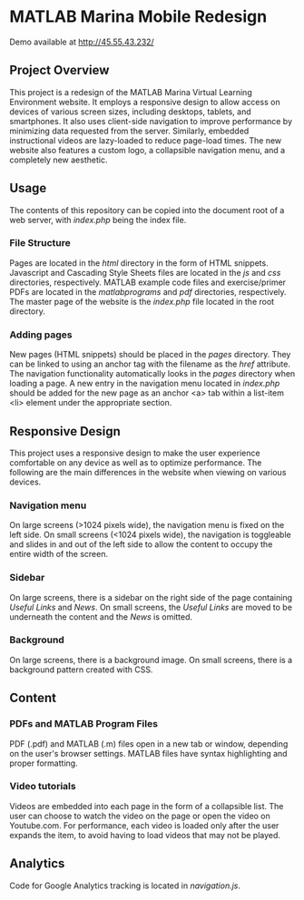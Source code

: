 # MATLAB Marina Mobile Redesign

Demo available at
http://45.55.43.232/

## Project Overview
This project is a redesign of the MATLAB Marina Virtual Learning Environment website. It employs a responsive design to allow access on devices of various screen sizes, including desktops, tablets, and smartphones. It also uses client-side navigation to improve performance by minimizing data requested from the server. Similarly, embedded instructional videos are lazy-loaded to reduce page-load times. The new website also features a custom logo, a collapsible navigation menu, and a completely new aesthetic.

## Usage
The contents of this repository can be copied into the document root of a web server, with *index.php* being the index file.

### File Structure
Pages are located in the *html* directory in the form of HTML snippets. Javascript and Cascading Style Sheets files are located in the *js* and *css* directories, respectively. MATLAB example code files and exercise/primer PDFs are located in the *matlabprograms* and *pdf* directories, respectively. The master page of the website is the *index.php* file located in the root directory. 

### Adding pages
New pages (HTML snippets) should be placed in the *pages* directory. They can be linked to using an anchor <a> tag with the filename as the *href* attribute. The navigation functionality automatically looks in the *pages* directory when loading a page. A new entry in the navigation menu located in *index.php* should be added for the new page as  an anchor \<a\> tab within a list-item \<li\> element under the appropriate section.

## Responsive Design 
This project uses a responsive design to make the user experience comfortable on any device as well as to optimize performance. The following are the main differences in the website when viewing on various devices. 

### Navigation menu
On large screens (>1024 pixels wide), the navigation menu is fixed on the left side.
On small screens (<1024 pixels wide), the navigation is toggleable and slides in and out of the left side to allow the content to occupy the entire width of the screen.

### Sidebar
On large screens, there is a sidebar on the right side of the page containing *Useful Links* and *News*.
On small screens, the *Useful Links* are moved to be underneath the content and the *News* is omitted.

### Background
On large screens, there is a background image. 
On small screens, there is a background pattern created with CSS.

## Content

### PDFs and MATLAB Program Files
PDF (.pdf) and MATLAB (.m) files open in a new tab or window, depending on the user's browser settings. MATLAB files have syntax highlighting and proper formatting. 

### Video tutorials
Videos are embedded into each page in the form of a collapsible list. The user can choose to watch the video on the page or open the video on Youtube.com. For performance, each video is loaded only after the user expands the item, to avoid having to load videos that may not be played. 

## Analytics
Code for Google Analytics tracking is located in *navigation.js*. 
